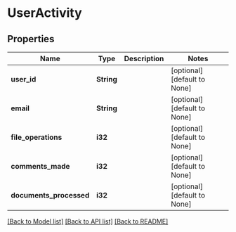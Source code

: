 # UserActivity

## Properties
Name | Type | Description | Notes
------------ | ------------- | ------------- | -------------
**user_id** | **String** |  | [optional] [default to None]
**email** | **String** |  | [optional] [default to None]
**file_operations** | **i32** |  | [optional] [default to None]
**comments_made** | **i32** |  | [optional] [default to None]
**documents_processed** | **i32** |  | [optional] [default to None]

[[Back to Model list]](../README.md#documentation-for-models) [[Back to API list]](../README.md#documentation-for-api-endpoints) [[Back to README]](../README.md)


